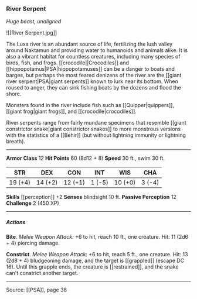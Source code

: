 ### River Serpent
_Huge beast, unaligned_

![[River Serpent.jpg]]

The Luxa river is an abundant source of life, fertilizing the lush valley around Naktamun and providing water to humanoids and animals alike. It is also a vibrant habitat for countless creatures, including many species of birds, fish, and frogs. [[crocodile||Crocodiles]] and [[hippopotamus|PSA|hippopotamuses]] can be a danger to boats and barges, but perhaps the most feared denizens of the river are the [[giant river serpent|PSA|giant serpents]] known to lurk near its bottom. When roused to anger, they can sink fishing boats by the dozens and flood the shore.

Monsters found in the river include fish such as [[Quipper|quippers]], [[giant frog|giant frogs]], and [[crocodile|crocodiles]].

River serpents range from fairly mundane specimens that resemble [[giant constrictor snake|giant constrictor snakes]] to more monstrous versions with the statistics of a [[Behir]] (but without lightning immunity or lightning breath).

---

**Armor Class** 12
**Hit Points** 60 (8d12 + 8)
**Speed** 30 ft., swim 30 ft.

| STR     | DEX     | CON     | INT     | WIS     | CHA     |
|---------|---------|---------|---------|---------|---------|
| 19 (+4) | 14 (+2) | 12 (+1) | 1 (-5) | 10 (+0) | 3 (-4) |

**Skills** [[perception]] +2
**Senses** blindsight 10 ft.
**Passive Perception** 12
**Challenge** 2 (450 XP)

---

##### Actions
**Bite**. _Melee Weapon Attack:_ +6 to hit, reach 10 ft., one creature. Hit: 11 (2d6 + 4) piercing damage.

**Constrict**. _Melee Weapon Attack:_ +6 to hit, reach 5 ft., one creature. Hit: 13 (2d8 + 4) bludgeoning damage, and the target is [[grappled]] (escape DC 16). Until this grapple ends, the creature is [[restrained]], and the snake can't constrict another target.


---

Source: [[PSA]], page 38
